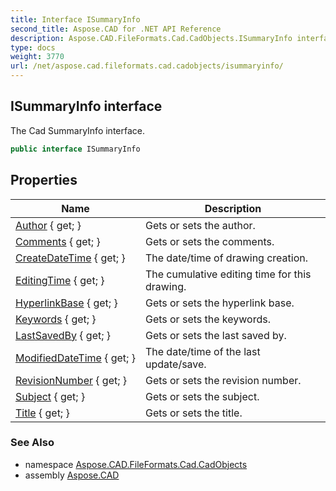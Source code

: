 ```yaml
---
title: Interface ISummaryInfo
second_title: Aspose.CAD for .NET API Reference
description: Aspose.CAD.FileFormats.Cad.CadObjects.ISummaryInfo interface. The Cad SummaryInfo interface
type: docs
weight: 3770
url: /net/aspose.cad.fileformats.cad.cadobjects/isummaryinfo/
---
```

## ISummaryInfo interface

The Cad SummaryInfo interface.

```csharp
public interface ISummaryInfo
```

## Properties

| Name | Description |
| --- | --- |
| [Author](../../aspose.cad.fileformats.cad.cadobjects/isummaryinfo/author/) { get; } | Gets or sets the author. |
| [Comments](../../aspose.cad.fileformats.cad.cadobjects/isummaryinfo/comments/) { get; } | Gets or sets the comments. |
| [CreateDateTime](../../aspose.cad.fileformats.cad.cadobjects/isummaryinfo/createdatetime/) { get; } | The date/time of drawing creation. |
| [EditingTime](../../aspose.cad.fileformats.cad.cadobjects/isummaryinfo/editingtime/) { get; } | The cumulative editing time for this drawing. |
| [HyperlinkBase](../../aspose.cad.fileformats.cad.cadobjects/isummaryinfo/hyperlinkbase/) { get; } | Gets or sets the hyperlink base. |
| [Keywords](../../aspose.cad.fileformats.cad.cadobjects/isummaryinfo/keywords/) { get; } | Gets or sets the keywords. |
| [LastSavedBy](../../aspose.cad.fileformats.cad.cadobjects/isummaryinfo/lastsavedby/) { get; } | Gets or sets the last saved by. |
| [ModifiedDateTime](../../aspose.cad.fileformats.cad.cadobjects/isummaryinfo/modifieddatetime/) { get; } | The date/time of the last update/save. |
| [RevisionNumber](../../aspose.cad.fileformats.cad.cadobjects/isummaryinfo/revisionnumber/) { get; } | Gets or sets the revision number. |
| [Subject](../../aspose.cad.fileformats.cad.cadobjects/isummaryinfo/subject/) { get; } | Gets or sets the subject. |
| [Title](../../aspose.cad.fileformats.cad.cadobjects/isummaryinfo/title/) { get; } | Gets or sets the title. |

### See Also

* namespace [Aspose.CAD.FileFormats.Cad.CadObjects](../../aspose.cad.fileformats.cad.cadobjects/)
* assembly [Aspose.CAD](../../)


